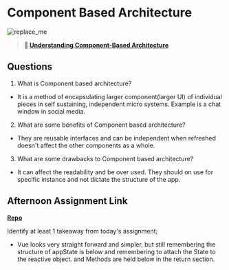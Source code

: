 # Component Based Architecture

![replace_me](https://codeworks.blob.core.windows.net/public/assets/img/illustrations/placeholder.svg)

> **📖 [Understanding Component-Based Architecture](https://codeworksacademy.com/fs-student-guide/resources/wk6/01-Component-Based-Architecture)**

## Questions

1. What is Component based architecture?

-   It is a method of encapsulating larger component(larger UI) of individual pieces in self sustaining, independent micro systems. Example is a chat window in social media. 

2. What are some benefits of Component based architecture?

-   They are reusable interfaces and can be independent when refreshed doesn't affect the other components as a whole.

3. What are some drawbacks to Component based architecture?

-   It can affect the readability and be over used. They should on use for specific instance and not dictate the structure of the app.

## Afternoon Assignment Link

**[Repo](https://github.com/Linda-Taing/vue-playground)**

Identify at least 1 takeaway from today's assignment;

-   Vue looks very straight forward and simpler, but still remembering the structure of appState is below and remembering to attach the State to the reactive object. and Methods are held below in the return section.
